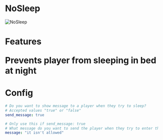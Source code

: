 # NoSleep

![NoSleep](https://user-images.githubusercontent.com/66917109/158013694-62fbfd3f-4542-4057-9897-3e9ff9daddcc.png)

<h1>Features</1>

<p>Prevents player from sleeping in bed at night</p>

<h1>Config</h1>

```yaml
# Do you want to show message to a player when they try to sleep?
# Accepted values "true" or "false"
send_message: true

# Only use this if send_message: true
# What message do you want to send the player when they try to enter the bed?
message: "it isn't allowed"
```
